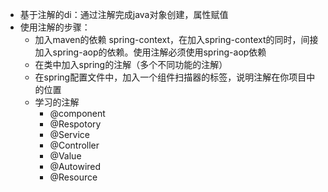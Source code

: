 - 基于注解的di：通过注解完成java对象创建，属性赋值
- 使用注解的步骤：
   - 加入maven的依赖 spring-context，在加入spring-context的同时，间接加入spring-aop的依赖。使用注解必须使用spring-aop依赖
   - 在类中加入spring的注解（多个不同功能的注解）
   - 在spring配置文件中，加入一个组件扫描器的标签，说明注解在你项目中的位置
   - 学习的注解
      - @component
      - @Respotory
      - @Service
      - @Controller
      - @Value
      - @Autowired
      - @Resource
